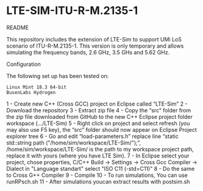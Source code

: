 # LTE-SIM-ITU-R-M.2135-1

README

This repository includes the extension of LTE-Sim to support UMi LoS scenario of ITU-R-M.2135-1. This version is only temporary and allows simulating 
the frequency bands,  2.6 GHz, 3.5 GHs and 5.62 GHz. 



Configuration

The following set up has been tested on:

    Linux Mint 18.3 64-bit
    BusenLabs Hydrogen
    
1 - Create new C++ (Cross GCC) project on Eclipse called “LTE-Sim”
2 - Download the repository 
3 - Extract zip file
4 - Copy the “src” folder from the zip file downloaded from GitHub to the new C++ Eclipse project folder workspace (.../LTE-Sim)
5 - Right click on project and select refresh (you may also use F5 key), the “src” folder should now appear on Eclipse Project explorer tree
6 - Go and edit “load-parameters.h” replace line “static std::string path ("/home/sim/workspace/LTE-Sim/");”, /home/sim/workspace/LTE-Sim/ is the path to my workspace project path, replace it with yours (where you have LTE Sim).
7 - In Eclipse select your project, chose properties, C/C++ Build -> Settings -> Cross Gcc Compiler  -> Dialect  in "Language standart" select "ISO C11 (-std=C11)"
8 - Do the same to Cross G++ Compiler
9 - Compile
10 - To run simulations, You can use runRPsch.sh
11 - After simulations youcan extract results with postsim.sh


